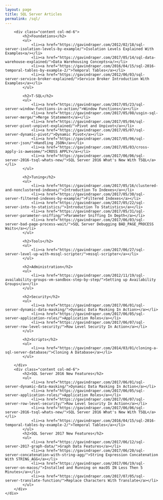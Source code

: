 ```yaml
--- 
layout: page 
title: SQL Server Articles 
permalink: /sql/ 
---
```


<div id="wrap" class="container-fluid">
    <div class="row">
        <script async src="//pagead2.googlesyndication.com/pagead/js/adsbygoogle.js"></script>
        <!-- responsive -->
        <ins class="adsbygoogle" style="display:block" data-ad-client="ca-pub-3340370932015278" data-ad-slot="3710942441" data-ad-format="auto"></ins>
        <script>
            (adsbygoogle = window.adsbygoogle || []).push({});
        </script>

        <div class="content col-md-6">
            <h2>Foundations</h2>
            <ul>
                <li><a href="https://gavindraper.com/2012/02/18/sql-server-isolation-levels-by-example/">Isolation Levels Explained With Examples<a/></li>
                <li><a href="https://gavindraper.com/2017/05/14/sql-data-warehouse-explained/">Data Warehousing Concepts<a/></li>
                <li><a href="https://gavindraper.com/2016/04/15/sql-2016-temporal-tables-by-example-2/">Temporal Tables</a></li>
                <li><a href="https://gavindraper.com/2012/06/03/sql-server-service-broker-explained/">Service Broker Introduction With Examples</a></li>
            </ul>

            <h2>T-SQL</h2>
            <ul>
                <li><a href="https://gavindraper.com/2017/05/23/sql-server-window-functions-in-action/">Window Functions</a></li>
                <li><a href="https://gavindraper.com/2017/05/08/usgin-sql-server-merge/">Merge Statement</a></li>
                <li><a href="https://gavindraper.com/2017/05/04/sql-server-pivot-unpivot-explained/">Pivot and Unpivot</a></li>
                <li><a href="https://gavindraper.com/2017/05/07/sql-server-dynamic-pivot/">Dynamic Pivot</a></li>
                <li><a href="https://gavindraper.com/2017/05/06/sql-server-json/">Handling JSON</a></li>
                <li><a href="https://gavindraper.com/2017/05/03/cross-apply-is-awesome/">CROSS APPLY</a></li>
                <li><a href="https://gavindraper.com/2017/06/06/sql-server-2016-tsql-whats-new/">SQL Server 2016 What's New With TSQL</a></li>
            </ul>

            <h2>Tuning</h2>
            <ul>
                <li><a href="https://gavindraper.com/2017/05/16/clustered-and-nonclustered-indexes/">Introduction To Indexes</a></li>
                <li><a href="https://gavindraper.com/2017/05/30/sql-server-filtered-indexes-by-example/">Filtered Indexes</a></li>
                <li><a href="https://gavindraper.com/2017/05/22/sql-server-into-to-statistics/">Introduction To Statistics</a></li>
                <li><a href="https://gavindraper.com/2017/05/31/sql-server-parameter-sniffing/">Parameter Sniffing In Depth</a></li>
                <li><a href="https://gavindraper.com/2017/06/03/sql-server-bad-page-process-wait/">SQL Server Debugging BAD_PAGE_PROCESS Waits</a></li>
            </ul>

            <h2>Tools</h2>
            <ul>
                <li><a href="https://gavindraper.com/2017/06/27/sql-server-level-up-with-mssql-scripter/">mssql-scripter</a></li>
            </ul>

            <h2>Administration</h2>
            <ul>
                <li><a href="https://gavindraper.com/2012/11/19/sql-availability-groups-vm-sandbox-step-by-step/">Setting up Availability Groups</a></li>
            </ul>

            <h2>Security</h2>
            <ul>
                <li><a href="https://gavindraper.com/2017/06/01/sql-server-dynamic-data-masking/">Dynamic Data Masking In Action></a></li>
                <li><a href="https://gavindraper.com/2017/06/05/sql-server-application-roles/">Application Roles</a></li>
                <li><a href="https://gavindraper.com/2017/06/07/sql-server-row-level-security/">Row Level Security In Action</a></li>
            </ul>

            <h2>Scripts</h2>
            <ul>
                <li><a href="https://gavindraper.com/2014/03/01/cloning-a-sql-server-database/">Cloning A Database</a></li>
            </ul>

        </div>
        <div class="content col-md-6">
            <h2>SQL Server 2016 New Features</h2>
            <ul>
                <li><a href="https://gavindraper.com/2017/06/01/sql-server-dynamic-data-masking/">Dynamic Data Masking In Action</a></li>
                <li><a href="https://gavindraper.com/2017/06/05/sql-server-application-roles/">Application Roles</a></li>
                <li><a href="https://gavindraper.com/2017/06/07/sql-server-row-level-security/">Row Level Security In Action</a></li>
                <li><a href="https://gavindraper.com/2017/06/06/sql-server-2016-tsql-whats-new/">SQL Server 2016 What's New With TSQL</a></li>
                <li><a href="https://gavindraper.com/2016/04/15/sql-2016-temporal-tables-by-example-2/">Temporal Tables</a></li>
            </ul>
            <h2>SQL Server 2017 New Features</h2>
            <ul>
                <li><a href="https://gavindraper.com/2017/06/12/sql-server-2017-graph-data/">Graph Data Features</a></li>
                <li><a href="https://gavindraper.com/2017/06/20/sql-server-concatenation-with-string-agg/">String Expression Concatenation With STRING_AGG</a></li>
                <li><a href="https://gavindraper.com/2017/06/19/sql-server-on-macos/">Installed and Running on macOS IN Less Then 5 Minutes</a></li>
                <li><a href="https://gavindraper.com/2017/07/05/sql-server-translate-function/">Replace Characters With Translate</a></li>
            </ul>
        </div>
    </div>
</div>




<script async src="//pagead2.googlesyndication.com/pagead/js/adsbygoogle.js"></script>
<!-- responsive -->
<ins class="adsbygoogle" style="display:block" data-ad-client="ca-pub-3340370932015278" data-ad-slot="3710942441" data-ad-format="auto"></ins>
<script>
    (adsbygoogle = window.adsbygoogle || []).push({});

</script>
